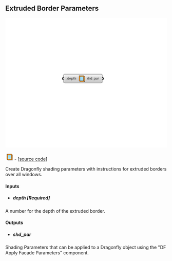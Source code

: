 ## Extruded Border Parameters

![](../../images/components/Extruded_Border_Parameters.png)

![](../../images/icons/Extruded_Border_Parameters.png) - [[source code]](https://github.com/ladybug-tools/dragonfly-grasshopper/blob/master/dragonfly_grasshopper/src//DF%20Extruded%20Border%20Parameters.py)


Create Dragonfly shading parameters with instructions for extruded borders over all windows. 



#### Inputs
* ##### depth [Required]
A number for the depth of the extruded border. 

#### Outputs
* ##### shd_par
Shading Parameters that can be applied to a Dragonfly object using the "DF Apply Facade Parameters" component. 